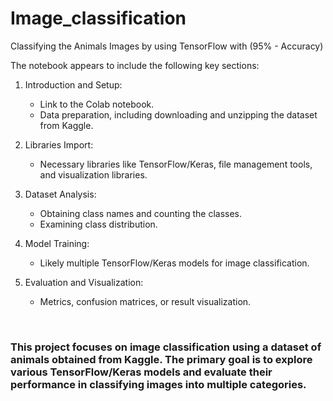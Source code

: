 # Image_classification
Classifying the Animals Images by using TensorFlow with (95% - Accuracy)

The notebook appears to include the following key sections:

  1. Introduction and Setup:
     * Link to the Colab notebook.
     * Data preparation, including downloading and unzipping the dataset from Kaggle.
    
  2. Libraries Import:
     * Necessary libraries like TensorFlow/Keras, file management tools, and visualization libraries.
    
  3. Dataset Analysis:
     * Obtaining class names and counting the classes.
     * Examining class distribution.
    
  4. Model Training:
     * Likely multiple TensorFlow/Keras models for image classification.
    
  5. Evaluation and Visualization:
     * Metrics, confusion matrices, or result visualization.



​


### This project focuses on image classification using a dataset of animals obtained from Kaggle. The primary goal is to explore various TensorFlow/Keras models and evaluate their performance in classifying images into multiple categories.
